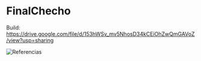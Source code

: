 # FinalChecho

Build: https://drive.google.com/file/d/153hWSv_mv5NhosD34kCEiOhZwQmGAVoZ/view?usp=sharing


![Referencias](https://github.com/ellore23/FinalChecho/assets/68011813/a086717e-fd10-4de4-88f2-1065c39f0685)
